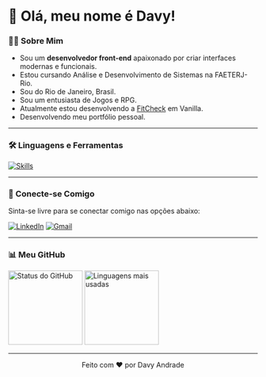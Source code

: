 # 👋 Olá, meu nome é Davy!

### 👨‍💻 Sobre Mim

- Sou um **desenvolvedor front-end** apaixonado por criar interfaces modernas e funcionais.
- Estou cursando Análise e Desenvolvimento de Sistemas na FAETERJ-Rio.
- Sou do Rio de Janeiro, Brasil.
- Sou um entusiasta de Jogos e RPG.
- Atualmente estou desenvolvendo a [FitCheck](https://github.com/DavyAndrade/FitCheck) em Vanilla.
- Desenvolvendo meu portfólio pessoal.

---

### 🛠️ Linguagens e Ferramentas</h2>

[![Skills](https://skillicons.dev/icons?i=html,css,js,ts,sass,react,tailwind,bootstrap,c,python,java,php,mysql,postgres,git,github,discordjs&perline=8)](https://github.com/DavyAndrade)

---

### 📱 Conecte-se Comigo

Sinta-se livre para se conectar comigo nas opções abaixo:

[![LinkedIn](https://skillicons.dev/icons?i=linkedin)](https://www.linkedin.com/in/davy-andrade)
[![Gmail](https://skillicons.dev/icons?i=gmail)](mailto:davyandrade.dev@gmail.com)

---

### 📊 Meu GitHub

<div>
    <img src="https://github-readme-stats.vercel.app/api?username=DavyAndrade&show_icons=true&theme=github_dark&title_color=00ff99&icon_color=00ff99&text_color=ffffff" alt="Status do GitHub" height="150">
    <img src="https://github-readme-stats.vercel.app/api/top-langs/?username=DavyAndrade&layout=compact&title_color=00ff99&text_color=ffffff&bg_color=0d1117" alt="Linguagens mais usadas" height="150">
</div>

---

<p align="center">Feito com ❤️ por Davy Andrade</p>
